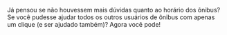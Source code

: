 Já pensou se não houvessem mais dúvidas quanto ao horário dos ônibus?
Se você pudesse ajudar todos os outros usuários de ônibus com apenas um clique (e ser ajudado também)? Agora você pode!
